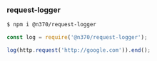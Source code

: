 ### request-logger

```bash
$ npm i @n370/request-logger
```

```javascript
const log = require('@n370/request-logger');

log(http.request('http://google.com')).end();
```